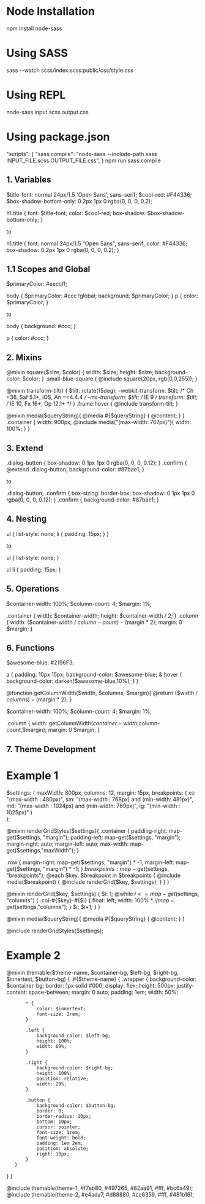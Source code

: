 # Node Installation
npm install node-sass

# Using SASS 
sass --watch scss/index.scss:public/css/style.css

# Using REPL 
node-sass input.scss output.css

# Using package.json
"scripts": {
  "sass:compile": "node-sass --include-path sass INPUT_FILE.scss OUTPUT_FILE.css",
}
npm run sass:compile


## 1.  Variables

  $title-font: normal 24px/1.5 'Open Sans', sans-serif;
  $cool-red: #F44336;
  $box-shadow-bottom-only: 0 2px 1px 0 rgba(0, 0, 0, 0.2);

  h1.title {
    font: $title-font;
    color: $cool-red;
    box-shadow: $box-shadow-bottom-only;
  }

  to

  h1.title {
    font: normal 24px/1.5 "Open Sans", sans-serif;
    color: #F44336;
    box-shadow: 0 2px 1px 0 rgba(0, 0, 0, 0.2);
  }

## 1.1 Scopes and Global

  $primaryColor: #eeccff;

  body {
    $primaryColor: #ccc !global;
    background: $primaryColor;
  }
  p {
    color: $primaryColor;
  }

  to

  body {
    background: #ccc;
  }

  p {
    color: #ccc;
  }

## 2.  Mixins

  @mixin square($size, $color) {
    width: $size;
    height: $size;
    background-color: $color;
  }
  .small-blue-square {
    @include square(20px, rgb(0,0,255));
  }

  @mixin transform-tilt() {
    $tilt: rotate(15deg);
    -webkit-transform: $tilt; /* Ch <36, Saf 5.1+, iOS, An =<4.4.4 */
        -ms-transform: $tilt; /* IE 9 */
            transform: $tilt; /* IE 10, Fx 16+, Op 12.1+ */
  }
  .frame:hover { 
    @include transform-tilt; 
  }

  @mixin media($queryString){
      @media #{$queryString} {
        @content;
      }
  }
  .container {
      width: 900px;
      @include media("(max-width: 767px)"){
          width: 100%;
      }
  }

## 3.  Extend

  .dialog-button {
    box-shadow: 0 1px 1px 0 rgba(0, 0, 0, 0.12);
  }
  .confirm {
    @extend .dialog-button;
    background-color: #87bae1;
  }

  to

  .dialog-button, .confirm {
    box-sizing: border-box;
    box-shadow: 0 1px 1px 0 rgba(0, 0, 0, 0.12);
  }
  .confirm {
    background-color: #87bae1;
  }

## 4.  Nesting

  ul {
    list-style: none;
    li {
      padding: 15px;
    }
  }

  to

  ul {
    list-style: none; 
  }

  ul li {
    padding: 15px;
  }

## 5.  Operations

$container-width: 100%;
$column-count: 4;
$margin: 1%;

.container { 
  width: $container-width;
  height: $container-width / 2;
}
.column {
  width: ($container-width / $column-count) - ($margin * 2);
  margin: 0 $margin;
}

## 6.  Functions

  $awesome-blue: #2196F3;

  a {
    padding: 10px 15px;
    background-color: $awesome-blue;
    &:hover {
      background-color: darken($awesome-blue,10%);
    }
  }

  @function getColumnWidth($width, $columns, $margin){
      @return ($width / $columns) - ($margin * 2);
  }

  $container-width: 100%;
  $column-count: 4;
  $margin: 1%;

  .column {
    width: getColumnWidth($container-width,$column-count,$margin);
    margin: 0 $margin;
  }

## 7. Theme Development

# Example 1
$settings: (
    maxWidth: 800px,
    columns: 12,
    margin: 15px,
    breakpoints: (
        xs: "(max-width : 480px)",
        sm: "(max-width : 768px) and (min-width: 481px)",
        md: "(max-width : 1024px)  and (min-width: 769px)",
        lg: "(min-width : 1025px)"
    )   
);

@mixin renderGridStyles($settings){
  .container {
    padding-right: map-get($settings, "margin");
    padding-left: map-get($settings, "margin");
    margin-right: auto;
    margin-left: auto;
    max-width: map-get($settings,"maxWidth");
  }
  
  .row {
    margin-right: map-get($settings, "margin") * -1;
    margin-left: map-get($settings, "margin") * -1;
  }
  $breakpoints: map-get($settings, "breakpoints");
  @each $key, $breakpoint in $breakpoints {
    @include media($breakpoint) {
      @include renderGrid($key, $settings);
    }
  }
}

@mixin renderGrid($key, $settings) {
  $i: 1;
  @while $i <= map-get($settings, "columns") {
    .col-#{$key}-#{$i} {
      float: left;
      width: 100% * $i / map-get($settings,"columns");
    }
    $i: $i+1;
  }
}

@mixin media($queryString){
    @media #{$queryString} {
      @content;
    }
}

@include renderGridStyles($settings);

# Example 2
@mixin themable($theme-name, $container-bg, $left-bg, $right-bg, $innertext, $button-bg) {
   .#{$theme-name} {
       .wrapper {
           background-color: $container-bg;
           border: 1px solid #000;
           display: flex;
           height: 500px;
           justify-content: space-between;
           margin: 0 auto;
           padding: 1em;
           width: 50%;

           * {
               color: $innertext;
               font-size: 2rem;
           }

           .left {
               background-color: $left-bg;
               height: 100%;
               width: 69%;
           }

           .right {
               background-color: $right-bg;
               height: 100%;
               position: relative;
               width: 29%;
           }

           .button {
               background-color: $button-bg;
               border: 0;
               border-radius: 10px;
               bottom: 10px;
               cursor: pointer;
               font-size: 1rem;
               font-weight: bold;
               padding: 1em 2em;
               position: absolute;
               right: 10px;
           }
       }
   }
}

@include themable(theme-1, #f7eb80, #497265, #82aa91, #fff, #bc6a49);
@include themable(theme-2, #e4ada7, #d88880, #cc6359, #fff, #481b16);